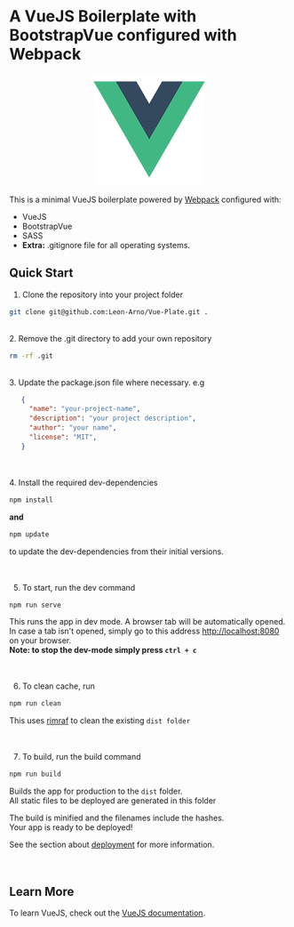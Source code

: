 # A VueJS Boilerplate with BootstrapVue configured with Webpack

<p align="center"> 
<img src="./src/assets/logo.png">
</p>

This is a minimal VueJS boilerplate powered by [Webpack](https://webpack.js.org/) configured with:

- VueJS
- BootstrapVue
- SASS
- **Extra:** .gitignore file for all operating systems.

## Quick Start

1. Clone the repository into your project folder
   <br>

```bash
git clone git@github.com:Leon-Arno/Vue-Plate.git .
```

<br>
2. Remove the .git directory to add your own repository

```bash
rm -rf .git
```

<br>
3. Update the package.json file where necessary.
   e.g

```JSON
   {
     "name": "your-project-name",
     "description": "your project description",
     "author": "your name",
     "license": "MIT",
   }
```

<br>
<br>
4. Install the required dev-dependencies

```bash
npm install
```

**and**

```bash
npm update
```

to update the dev-dependencies from their initial versions.
<br>
<br>
<br>

5. To start, run the dev command

```bash
npm run serve
```

This runs the app in dev mode. A browser tab will be automatically opened.<br>
In case a tab isn't opened, simply go to this address [http://localhost:8080](http://localhost:8080) on your browser.<br>
**Note: to stop the dev-mode simply press `ctrl + c`**
<br>
<br>
<br>

6. To clean cache, run

```bash
npm run clean
```

This uses [rimraf](https://www.npmjs.com/package/rimraf) to clean the existing `dist folder`
<br>
<br>
<br>

7. To build, run the build command

```bash
npm run build
```

Builds the app for production to the `dist` folder.<br>
All static files to be deployed are generated in this folder

The build is minified and the filenames include the hashes.<br>
Your app is ready to be deployed!

See the section about [deployment](https://facebook.github.io/create-react-app/docs/deployment) for more information.
<br>
<br>
<br>

## Learn More

To learn VueJS, check out the [VueJS documentation](https://vuejs.org/).
